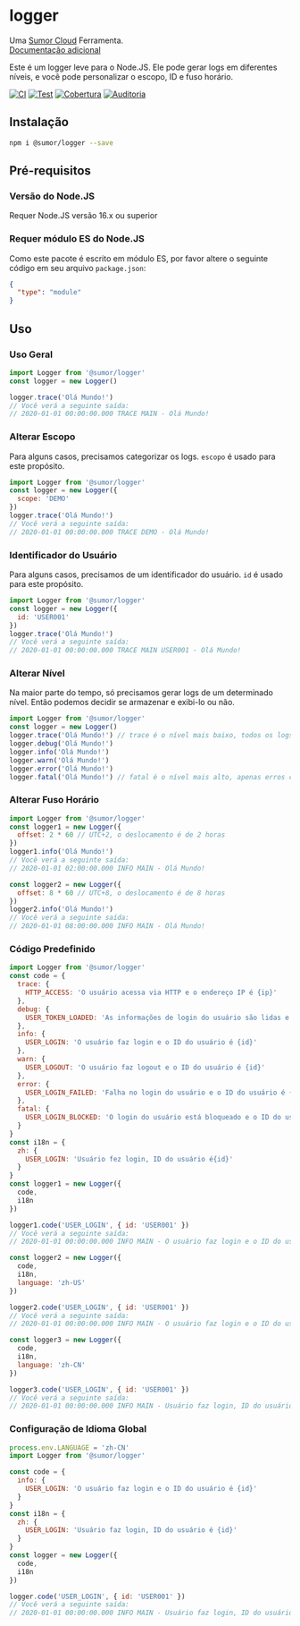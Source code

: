 # logger

Uma [Sumor Cloud](https://sumor.cloud) Ferramenta.  
[Documentação adicional](https://sumor.cloud/logger)

Este é um logger leve para o Node.JS.
Ele pode gerar logs em diferentes níveis, e você pode personalizar o escopo, ID e fuso horário.

[![CI](https://github.com/sumor-cloud/logger/actions/workflows/ci.yml/badge.svg)](https://github.com/sumor-cloud/logger/actions/workflows/ci.yml)
[![Test](https://github.com/sumor-cloud/logger/actions/workflows/ut.yml/badge.svg)](https://github.com/sumor-cloud/logger/actions/workflows/ut.yml)
[![Cobertura](https://github.com/sumor-cloud/logger/actions/workflows/coverage.yml/badge.svg)](https://github.com/sumor-cloud/logger/actions/workflows/coverage.yml)
[![Auditoria](https://github.com/sumor-cloud/logger/actions/workflows/audit.yml/badge.svg)](https://github.com/sumor-cloud/logger/actions/workflows/audit.yml)

## Instalação

```bash
npm i @sumor/logger --save
```

## Pré-requisitos

### Versão do Node.JS

Requer Node.JS versão 16.x ou superior

### Requer módulo ES do Node.JS

Como este pacote é escrito em módulo ES,
por favor altere o seguinte código em seu arquivo `package.json`:

```json
{
  "type": "module"
}
```

## Uso

### Uso Geral

```js
import Logger from '@sumor/logger'
const logger = new Logger()

logger.trace('Olá Mundo!')
// Você verá a seguinte saída:
// 2020-01-01 00:00:00.000 TRACE MAIN - Olá Mundo!
```

### Alterar Escopo

Para alguns casos, precisamos categorizar os logs. `escopo` é usado para este propósito.

```js
import Logger from '@sumor/logger'
const logger = new Logger({
  scope: 'DEMO'
})
logger.trace('Olá Mundo!')
// Você verá a seguinte saída:
// 2020-01-01 00:00:00.000 TRACE DEMO - Olá Mundo!
```

### Identificador do Usuário

Para alguns casos, precisamos de um identificador do usuário. `id` é usado para este propósito.

```js
import Logger from '@sumor/logger'
const logger = new Logger({
  id: 'USER001'
})
logger.trace('Olá Mundo!')
// Você verá a seguinte saída:
// 2020-01-01 00:00:00.000 TRACE MAIN USER001 - Olá Mundo!
```

### Alterar Nível

Na maior parte do tempo, só precisamos gerar logs de um determinado nível. Então podemos decidir se armazenar e exibi-lo ou não.

```js
import Logger from '@sumor/logger'
const logger = new Logger()
logger.trace('Olá Mundo!') // trace é o nível mais baixo, todos os logs serão gerados
logger.debug('Olá Mundo!')
logger.info('Olá Mundo!')
logger.warn('Olá Mundo!')
logger.error('Olá Mundo!')
logger.fatal('Olá Mundo!') // fatal é o nível mais alto, apenas erros críticos serão gerados
```

### Alterar Fuso Horário

```js
import Logger from '@sumor/logger'
const logger1 = new Logger({
  offset: 2 * 60 // UTC+2, o deslocamento é de 2 horas
})
logger1.info('Olá Mundo!')
// Você verá a seguinte saída:
// 2020-01-01 02:00:00.000 INFO MAIN - Olá Mundo!

const logger2 = new Logger({
  offset: 8 * 60 // UTC+8, o deslocamento é de 8 horas
})
logger2.info('Olá Mundo!')
// Você verá a seguinte saída:
// 2020-01-01 08:00:00.000 INFO MAIN - Olá Mundo!
```

### Código Predefinido

```js
import Logger from '@sumor/logger'
const code = {
  trace: {
    HTTP_ACCESS: 'O usuário acessa via HTTP e o endereço IP é {ip}'
  },
  debug: {
    USER_TOKEN_LOADED: 'As informações de login do usuário são lidas e o ID do usuário é {id}'
  },
  info: {
    USER_LOGIN: 'O usuário faz login e o ID do usuário é {id}'
  },
  warn: {
    USER_LOGOUT: 'O usuário faz logout e o ID do usuário é {id}'
  },
  error: {
    USER_LOGIN_FAILED: 'Falha no login do usuário e o ID do usuário é {id}'
  },
  fatal: {
    USER_LOGIN_BLOCKED: 'O login do usuário está bloqueado e o ID do usuário é {id}'
  }
}
const i18n = {
  zh: {
    USER_LOGIN: 'Usuário fez login, ID do usuário é{id}'
  }
}
const logger1 = new Logger({
  code,
  i18n
})

logger1.code('USER_LOGIN', { id: 'USER001' })
// Você verá a seguinte saída:
// 2020-01-01 00:00:00.000 INFO MAIN - O usuário faz login e o ID do usuário é USER001

const logger2 = new Logger({
  code,
  i18n,
  language: 'zh-US'
})

logger2.code('USER_LOGIN', { id: 'USER001' })
// Você verá a seguinte saída:
// 2020-01-01 00:00:00.000 INFO MAIN - O usuário faz login e o ID do usuário é USER001

const logger3 = new Logger({
  code,
  i18n,
  language: 'zh-CN'
})

logger3.code('USER_LOGIN', { id: 'USER001' })
// Você verá a seguinte saída:
// 2020-01-01 00:00:00.000 INFO MAIN - Usuário faz login, ID do usuário é USER001
```

### Configuração de Idioma Global

```js
process.env.LANGUAGE = 'zh-CN'
import Logger from '@sumor/logger'

const code = {
  info: {
    USER_LOGIN: 'O usuário faz login e o ID do usuário é {id}'
  }
}
const i18n = {
  zh: {
    USER_LOGIN: 'Usuário faz login, ID do usuário é {id}'
  }
}
const logger = new Logger({
  code,
  i18n
})

logger.code('USER_LOGIN', { id: 'USER001' })
// Você verá a seguinte saída:
// 2020-01-01 00:00:00.000 INFO MAIN - Usuário faz login, ID do usuário é USER001
```
